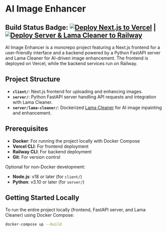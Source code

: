 # AI Image Enhancer

## Build Status Badge: [![Deploy Next.js to Vercel](https://github.com/BusyginArtem/ai-image-enhancer/actions/workflows/deploy-client.yml/badge.svg?branch=main&event=push)](https://github.com/BusyginArtem/ai-image-enhancer/actions/workflows/deploy-client.yml) | [![Deploy Server & Lama Cleaner to Railway](https://github.com/BusyginArtem/ai-image-enhancer/actions/workflows/deploy-server.yml/badge.svg?branch=main&event=push)](https://github.com/BusyginArtem/ai-image-enhancer/actions/workflows/deploy-server.yml)

AI Image Enhancer is a monorepo project featuring a Next.js frontend for a user-friendly interface and a backend powered by a Python FastAPI server and Lama Cleaner for AI-driven image enhancement. The frontend is deployed on Vercel, while the backend services run on Railway.

## Project Structure

- **`client/`**: Next.js frontend for uploading and enhancing images.
- **`server/`**: Python FastAPI server handling API requests and integration with Lama Cleaner.
- **`server/lama-cleaner/`**: Dockerized [Lama Cleaner](https://github.com/Sanster/lama-cleaner) for AI image inpainting and enhancement.

## Prerequisites

- **Docker**: For running the project locally with Docker Compose
- **Vercel CLI**: For frontend deployment
- **Railway CLI**: For backend deployment
- **Git**: For version control

Optional for non-Docker development:
- **Node.js**: v18 or later (for `client/`)
- **Python**: v3.10 or later (for `server/`)

## Getting Started Locally

To run the entire project locally (frontend, FastAPI server, and Lama Cleaner) using Docker Compose:

```bash
docker-compose up --build
